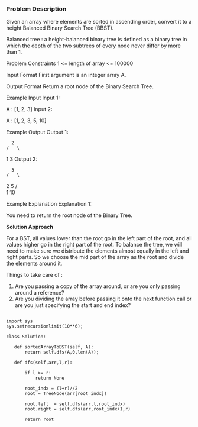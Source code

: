 ### Problem Description

Given an array where elements are sorted in ascending order, convert it to a height Balanced Binary Search Tree (BBST).

Balanced tree : a height-balanced binary tree is defined as a binary tree in which the depth of the two subtrees of every node never differ by more than 1.



Problem Constraints
1 <= length of array <= 100000



Input Format
First argument is an integer array A.



Output Format
Return a root node of the Binary Search Tree.



Example Input
Input 1:

 A : [1, 2, 3]
Input 2:

 A : [1, 2, 3, 5, 10]


Example Output
Output 1:

      2
    /   \
   1     3
Output 2:

      3
    /   \
   2     5
  /       \
 1         10


Example Explanation
Explanation 1:

 You need to return the root node of the Binary Tree.
 
 
 **Solution Approach**
 
 For a BST, all values lower than the root go in the left part of the root, and all values higher go in the right part of the root.
To balance the tree, we will need to make sure we distribute the elements almost equally in the left and right parts.
So we choose the mid part of the array as the root and divide the elements around it.

Things to take care of :
1) Are you passing a copy of the array around, or are you only passing around a reference?
2) Are you dividing the array before passing it onto the next function call or are you just specifying the start and end index?


 ```
 
 import sys 
sys.setrecursionlimit(10**6);

class Solution:

    def sortedArrayToBST(self, A):   
        return self.dfs(A,0,len(A));     
    
    def dfs(self,arr,l,r):
        
        if l >= r:
            return None
            
        root_indx = (l+r)//2
        root = TreeNode(arr[root_indx])
            
        root.left  = self.dfs(arr,l,root_indx)
        root.right = self.dfs(arr,root_indx+1,r)
            
        return root
 
 ```
